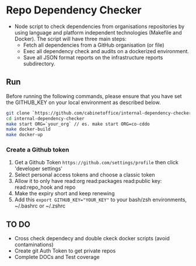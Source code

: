 # Repo Dependency Checker

- Node script to check dependencies from organisations repositories by using language and platform independent technologies (Makefile and Docker). The script will have three main steps:
  - Fetch all dependencies from a GitHub organisation (or file)
  - Exec all dependency check and audits on a dockerized environment.
  - Save all JSON format reports on the infrastructure reports subdirectory.

## Run

Before running the following commands, please ensure that you have set the GITHUB_KEY on your local environment as described below.

```bash
git clone `https://github.com/cabinetoffice/internal-dependency-checker.git`
cd internal-dependency-checker
make start ORG=`your_org` // es. make start ORG=co-cddo
make docker-build
make docker-up
```

### Create a Github token

1. Get a Github Token `https://github.com/settings/profile` then click 'developer settings'
2. Select personal access tokens and choose a classic token
3. Allow it to only have read:org read:packages read:public key: read:repo_hook and repo
4. Make the expiry short and keep renewing
5. Add this `export GITHUB_KEY="YOUR_KEY"` to your bash/zsh environments, ~/.bashrc or ~/.zshrc

## TO DO

- Cross check dependecy and double ckeck docker scripts (avoid contaminations)
- Create git Auth Token to get private repos
- Complete DOCs and Test coverage
